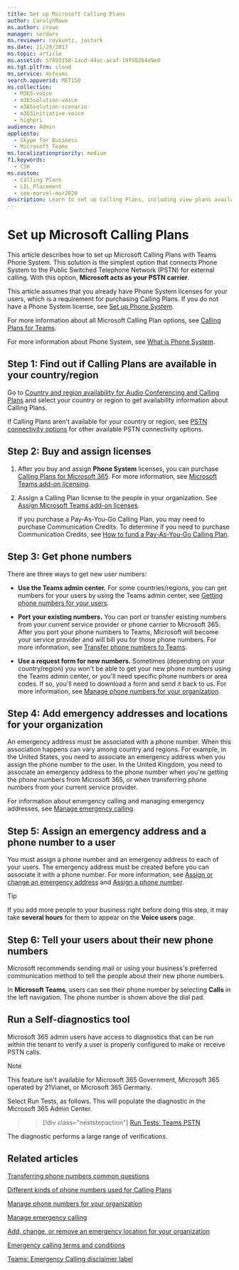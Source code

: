 ```yaml
---
title: Set up Microsoft Calling Plans
author: CarolynRowe
ms.author: crowe
manager: serdars
ms.reviewer: roykuntz, jastark
ms.date: 11/28/2017
ms.topic: article
ms.assetid: 57893158-1acd-44ac-acaf-19f58264a9e0
ms.tgt.pltfrm: cloud
ms.service: msteams
search.appverid: MET150
ms.collection: 
  - M365-voice
  - m365solution-voice
  - m365solution-scenario
  - m365initiative-voice
  - highpri
audience: Admin
appliesto: 
  - Skype for Business
  - Microsoft Teams
ms.localizationpriority: medium
f1.keywords: 
  - CSH
ms.custom: 
  - Calling Plans
  - LIL_Placement
  - seo-marvel-mar2020
description: Learn to set up Calling Plans, including view plans available in your region, buy & assign licenses, get phone numbers, and add emergency addresses & locations.
---
```

# Set up Microsoft Calling Plans

This article describes how to set up Microsoft Calling Plans with Teams Phone System. This solution is the simplest option that connects Phone System to the Public Switched Telephone Network (PSTN) for external calling. With this option, **Microsoft acts as your PSTN carrier**.

This article assumes that you already have Phone System licenses for your users, which is a requirement for purchasing Calling Plans. If you do not have a Phone System license, see [Set up Phone System](setting-up-your-phonesystem.md).

For more information about all Microsoft Calling Plan options, see [Calling Plans for Teams](calling-plans-for-office-365.md).

For more information about Phone System, see [What is Phone System](what-is-phone-system-in-office-365.md).


## Step 1: Find out if Calling Plans are available in your country/region

Go to [Country and region availability for Audio Conferencing and Calling Plans](country-and-region-availability-for-audio-conferencing-and-calling-plans/country-and-region-availability-for-audio-conferencing-and-calling-plans.md) and select your country or region to get availability information about Calling Plans.

If Calling Plans aren't available for your country or region, see [PSTN connectivity options](pstn-connectivity.md) for other available PSTN connectivity options.
  
## Step 2: Buy and assign licenses

1. After you buy and assign **Phone System** licenses, you can purchase [Calling Plans for Microsoft 365](calling-plans-for-office-365.md). For more information, see [Microsoft Teams add-on licensing](./teams-add-on-licensing/microsoft-teams-add-on-licensing.md).
  
2. Assign a Calling Plan license to the people in your organization. See [Assign Microsoft Teams add-on licenses](./teams-add-on-licensing/assign-teams-add-on-licenses.md).

   If you purchase a Pay-As-You-Go Calling Plan, you may need to purchase Communication Credits. To determine if you need to purchase Communication Credits, see [How to fund a Pay-As-You-Go Calling Plan](calling-plans-for-office-365.md#how-to-fund-a-pay-as-you-go-calling-plan).

## Step 3: Get phone numbers

There are three ways to get new user numbers:

- **Use the Teams admin center.** For some countries/regions, you can get numbers for your users by using the Teams admin center, see [Getting phone numbers for your users](getting-phone-numbers-for-your-users.md).

- **Port your existing numbers.** You can port or transfer existing numbers from your current service provider or phone carrier to Microsoft 365. After you port your phone numbers to Teams, Microsoft will become your service provider and will bill you for those phone numbers. For more information, see [Transfer phone numbers to Teams](phone-number-calling-plans/transfer-phone-numbers-to-teams.md).
  
- **Use a request form for new numbers.** Sometimes (depending on your country/region) you won't be able to get your new phone numbers using the Teams admin center, or you'll need specific phone numbers or area codes. If so, you'll need to download a form and send it back to us. For more information, see [Manage phone numbers for your organization](manage-phone-numbers-for-your-organization/manage-phone-numbers-for-your-organization.md).


## Step 4: Add emergency addresses and locations for your organization
<a name="bkmk_add_addresses"> </a>

An emergency address must be associated with a phone number. When this association happens can vary among country and regions. For example, in the United States, you need to associate an emergency address when you assign the phone number to the user. In the United Kingdom, you need to associate an emergency address to the phone number when you're getting the phone numbers from Microsoft 365, or when transferring phone numbers from your current service provider.

For information about emergency calling and managing emergency addresses, see [Manage emergency calling](what-are-emergency-locations-addresses-and-call-routing.md).

## Step 5: Assign an emergency address and a phone number to a user
<a name="bkmk_add_addresses"> </a>

You must assign a phone number and an emergency address to each of your users. The emergency address must be created before you can associate it with a phone number. For more information, see [Assign or change an emergency address](assign-change-emergency-location-user.md) and [Assign a phone number](assign-change-or-remove-a-phone-number-for-a-user.md).

> [!TIP]
> If you add more people to your business right before doing this step, it may take **several hours** for them to appear on the **Voice users** page.

## Step 6: Tell your users about their new phone numbers

Microsoft recommends sending mail or using your business's preferred communication method to tell the people about their new phone numbers.

In **Microsoft Teams**, users can see their phone number by selecting **Calls** in the left navigation. The phone number is shown above the dial pad.

## Run a Self-diagnostics tool

Microsoft 365 admin users have access to diagnostics that can be run within the tenant to verify a user is properly configured to make or receive PSTN calls.

> [!NOTE]
>This feature isn't available for Microsoft 365 Government, Microsoft 365 operated by 21Vianet, or Microsoft 365 Germany.

Select Run Tests, as follows. This will populate the diagnostic in the Microsoft 365 Admin Center.
>> [!div class="nextstepaction"]
>> [Run Tests: Teams PSTN](https://aka.ms/TeamsPSTNDiag)

The diagnostic performs a large range of verifications.
  
## Related articles

[Transferring phone numbers common questions](./phone-number-calling-plans/port-order-overview.md)

[Different kinds of phone numbers used for Calling Plans](different-kinds-of-phone-numbers-used-for-calling-plans.md)

[Manage phone numbers for your organization](manage-phone-numbers-for-your-organization/manage-phone-numbers-for-your-organization.md)

[Manage emergency calling](what-are-emergency-locations-addresses-and-call-routing.md)

[Add, change, or remove an emergency location for your organization](add-change-remove-emergency-location-organization.md)

[Emergency calling terms and conditions](emergency-calling-terms-and-conditions.md)

[Teams: Emergency Calling disclaimer label](https://github.com/MicrosoftDocs/OfficeDocs-SkypeForBusiness/blob/live/Teams/downloads/emergency-calling/emergency-calling-label-(en-us)-(v.1.0).zip?raw=true)
